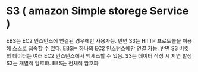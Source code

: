 # S3 ( amazon Simple storege Service )
EBS는 EC2 인스턴스에 연결된 경우에만 사용가능. 반면 S3는 HTTP 프로토콜을 이용해 스스로 접속할 수 있다.
EBS는 하나의 EC2 인스턴스에만 연결 가능. 반면 S3 버킷의 데이터는 여러 EC2 인스턴스에서 액세스할 수 있음.
S3는 데이터 작성 시 지연 발생
S3는 개별적 암호화. EBS는 전체적 암호화
